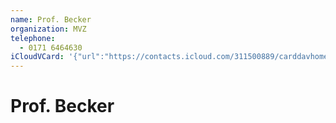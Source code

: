 ```yaml
---
name: Prof. Becker
organization: MVZ
telephone:
  - 0171 6464630
iCloudVCard: '{"url":"https://contacts.icloud.com/311500889/carddavhome/card/7EA66222-B0B2-4098-A638-7B69994C3320.vcf","etag":"\"kmfhaoy1\"","data":"BEGIN:VCARD\r\nVERSION:3.0\r\nFN:\r\nN:Prof. Becker;;;;\r\nUID:6AD6BB47-2678-4955-B0F7-C41D46F7EE9D\r\nPRODID:-//Apple Inc.//Apple WebDAV Outlook Store 4.8.26//ENX-APPLE-OL-MAPPI\r\n NG-INFO:1\r\nREV:2025-04-03T22:18:18Z\r\nORG:MVZ;\r\nTEL;TYPE=CELL:0171 6464630\r\nEND:VCARD"}'
---
```

# Prof. Becker